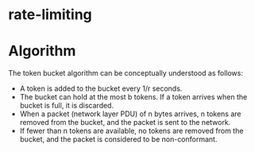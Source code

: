 # rate-limiting

# Algorithm

The token bucket algorithm can be conceptually understood as follows:

* A token is added to the bucket every 1/r seconds.
* The bucket can hold at the most b tokens. If a token arrives when the bucket is full, it is discarded.
* When a packet (network layer PDU) of n bytes arrives, n tokens are removed from the bucket, and the packet is sent to the network.
* If fewer than n tokens are available, no tokens are removed from the bucket, and the packet is considered to be non-conformant.
